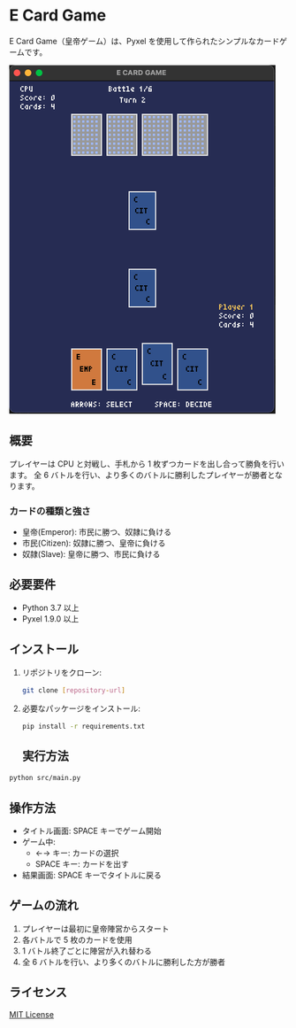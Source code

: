 # E Card Game

E Card Game（皇帝ゲーム）は、Pyxel を使用して作られたシンプルなカードゲームです。

![main](./doc/images/main.png "main")

## 概要

プレイヤーは CPU と対戦し、手札から 1 枚ずつカードを出し合って勝負を行います。
全 6 バトルを行い、より多くのバトルに勝利したプレイヤーが勝者となります。

### カードの種類と強さ

- 皇帝(Emperor): 市民に勝つ、奴隷に負ける
- 市民(Citizen): 奴隷に勝つ、皇帝に負ける
- 奴隷(Slave): 皇帝に勝つ、市民に負ける

## 必要要件

- Python 3.7 以上
- Pyxel 1.9.0 以上

## インストール

1. リポジトリをクローン:

   ```bash
   git clone [repository-url]
   ```

2. 必要なパッケージをインストール:

   ```bash
   pip install -r requirements.txt
   ```

   ## 実行方法

```bash
python src/main.py
```

## 操作方法

- タイトル画面: SPACE キーでゲーム開始
- ゲーム中:
  - ←→ キー: カードの選択
  - SPACE キー: カードを出す
- 結果画面: SPACE キーでタイトルに戻る

## ゲームの流れ

1. プレイヤーは最初に皇帝陣営からスタート
2. 各バトルで 5 枚のカードを使用
3. 1 バトル終了ごとに陣営が入れ替わる
4. 全 6 バトルを行い、より多くのバトルに勝利した方が勝者

## ライセンス

[MIT License](LICENSE)
